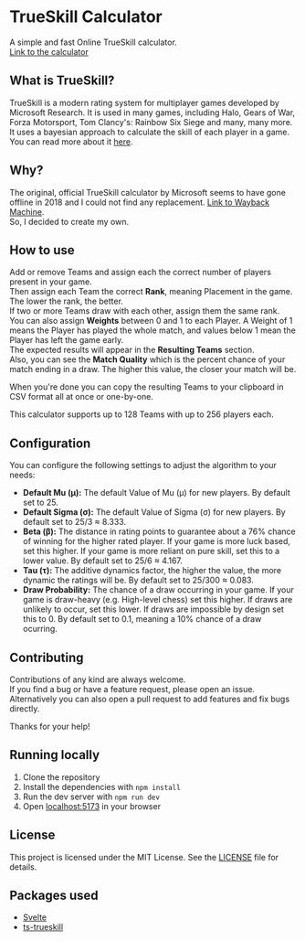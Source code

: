 # TrueSkill Calculator

A simple and fast Online TrueSkill calculator.  
[Link to the calculator](https://trueskill-calc.vercel.app/)

## What is TrueSkill?

TrueSkill is a modern rating system for multiplayer games developed by Microsoft Research. It is used in many games, including Halo, Gears of War, Forza Motorsport, Tom Clancy's: Rainbow Six Siege and many, many more.  
It uses a bayesian approach to calculate the skill of each player in a game. You can read more about it [here](https://www.microsoft.com/en-us/research/project/trueskill-ranking-system/).

## Why?

The original, official TrueSkill calculator by Microsoft seems to have gone offline in 2018 and I could not find any replacement. [Link to Wayback Machine](https://web.archive.org/web/20230000000000*/http://boson.research.microsoft.com:80/trueskill/rankcalculator.aspx).  
So, I decided to create my own.

## How to use

Add or remove Teams and assign each the correct number of players present in your game.  
Then assign each Team the correct **Rank**, meaning Placement in the game. The lower the rank, the better.  
If two or more Teams draw with each other, assign them the same rank.  
You can also assign **Weights** between 0 and 1 to each Player. A Weight of 1 means the Player has played the whole match, and values below 1 mean the Player has left the game early.  
The expected results will appear in the **Resulting Teams** section.  
Also, you can see the **Match Quality** which is the percent chance of your match ending in a draw. The higher this value, the closer your match will be.

When you're done you can copy the resulting Teams to your clipboard in CSV format all at once or one-by-one.

This calculator supports up to 128 Teams with up to 256 players each.

## Configuration

You can configure the following settings to adjust the algorithm to your needs:

- **Default Mu (μ):** The default Value of Mu (μ) for new players. By default set to 25.
- **Default Sigma (σ):** The default Value of Sigma (σ) for new players. By default set to 25/3 ≈ 8.333.
- **Beta (β):** The distance in rating points to guarantee about a 76% chance of winning for the higher rated player. If your game is more luck based, set this higher. If your game is more reliant on pure skill, set this to a lower value. By default set to 25/6 ≈ 4.167.
- **Tau (τ):** The additive dynamics factor, the higher the value, the more dynamic the ratings will be. By default set to 25/300 ≈ 0.083.
- **Draw Probability:** The chance of a draw occurring in your game. If your game is draw-heavy (e.g. High-level chess) set this higher. If draws are unlikely to occur, set this lower. If draws are impossible by design set this to 0. By default set to 0.1, meaning a 10% chance of a draw ocurring.

## Contributing

Contributions of any kind are always welcome.  
If you find a bug or have a feature request, please open an issue.  
Alternatively you can also open a pull request to add features and fix bugs directly.

Thanks for your help!

## Running locally

1. Clone the repository
2. Install the dependencies with `npm install`
3. Run the dev server with `npm run dev`
4. Open [localhost:5173](http://localhost:5173) in your browser

## License

This project is licensed under the MIT License. See the [LICENSE](LICENSE) file for details.

## Packages used

- [Svelte](https://svelte.dev/)
- [ts-trueskill](https://www.npmjs.com/package/ts-trueskill)
